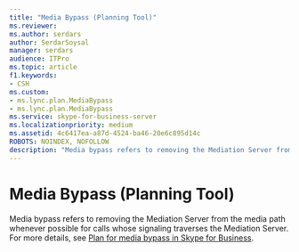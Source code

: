 ```yaml
---
title: "Media Bypass (Planning Tool)"
ms.reviewer: 
ms.author: serdars
author: SerdarSoysal
manager: serdars
audience: ITPro
ms.topic: article
f1.keywords:
- CSH
ms.custom:
- ms.lync.plan.MediaBypass
- ms.lync.plan.MediaBypass
ms.service: skype-for-business-server
ms.localizationpriority: medium
ms.assetid: 4c6417ea-a87d-4524-ba46-20e6c895d14c
ROBOTS: NOINDEX, NOFOLLOW
description: "Media bypass refers to removing the Mediation Server from the media path whenever possible for calls whose signaling traverses the Mediation Server. For more details, see Plan for media bypass in Skype for Business."
---
```


# Media Bypass (Planning Tool)
 
Media bypass refers to removing the Mediation Server from the media path whenever possible for calls whose signaling traverses the Mediation Server. For more details, see [Plan for media bypass in Skype for Business](../../../plan-your-deployment/enterprise-voice-solution/media-bypass.md).
  

